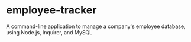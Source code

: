 # employee-tracker
A command-line application to manage a company's employee database, using Node.js, Inquirer, and MySQL
